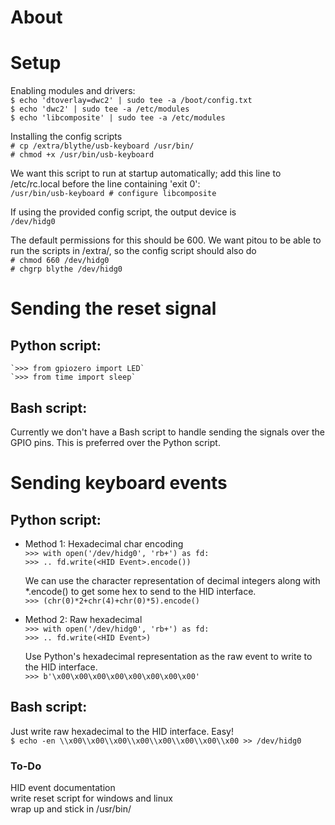 # About


# Setup

Enabling modules and drivers:  
	`$ echo 'dtoverlay=dwc2' | sudo tee -a /boot/config.txt`  
	`$ echo 'dwc2' | sudo tee -a /etc/modules`  
	`$ echo 'libcomposite' | sudo tee -a /etc/modules`  

Installing the config scripts  
	`# cp /extra/blythe/usb-keyboard /usr/bin/`  
	`# chmod +x /usr/bin/usb-keyboard`  

We want this script to run at startup automatically;
add this line to /etc/rc.local before
the line containing 'exit 0':  
	`/usr/bin/usb-keyboard # configure libcomposite`  

If using the provided config script, the output device is  
	`/dev/hidg0`  

The default permissions for this should be 600. We want
pitou to be able to run the scripts in /extra/, so the
config script should also do  
	`# chmod 660 /dev/hidg0`  
	`# chgrp blythe /dev/hidg0`  

# Sending the reset signal

## Python script:
	`>>> from gpiozero import LED`  
	`>>> from time import sleep`  

## Bash script:
Currently we don't have a Bash script to handle sending the signals
over the GPIO pins. This is preferred over the Python script.

# Sending keyboard events  

## Python script:  
- Method 1: Hexadecimal char encoding  
	`>>> with open('/dev/hidg0', 'rb+') as fd:`  
	`>>> .. fd.write(<HID Event>.encode())`  
    
	We can use the character representation of decimal
	integers along with *.encode() to get some hex to send
	to the HID interface.  
	`>>> (chr(0)*2+chr(4)+chr(0)*5).encode()`  

- Method 2: Raw hexadecimal  
	`>>> with open('/dev/hidg0', 'rb+') as fd:`  
	`>>> .. fd.write(<HID Event>)`  

	Use Python's hexadecimal representation as the raw event
	to write to the HID interface.  
	`>>> b'\x00\x00\x00\x00\x00\x00\x00\x00'`  

## Bash script:  
Just write raw hexadecimal to the HID interface. Easy!  
	`$ echo -en \\x00\\x00\\x00\\x00\\x00\\x00\\x00\\x00 >> /dev/hidg0`  


  
  
  
  
  

### To-Do  
HID event documentation  
write reset script for windows and linux  
wrap up and stick in /usr/bin/  
